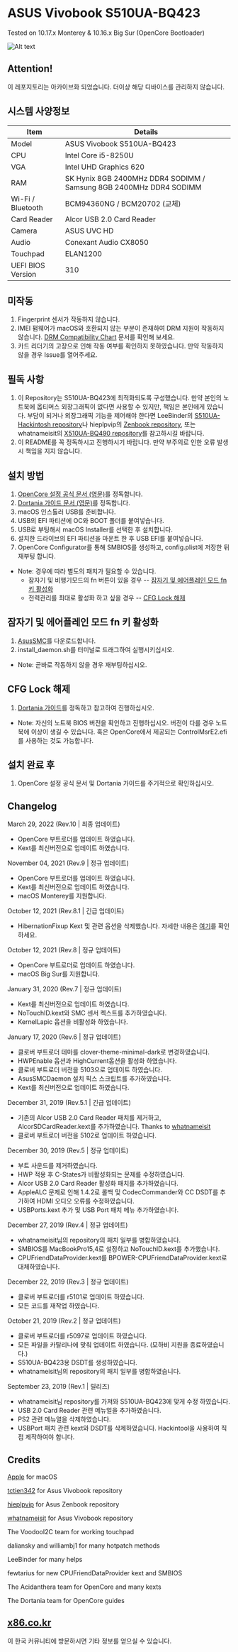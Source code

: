 # ASUS Vivobook S510UA-BQ423

Tested on 10.17.x Monterey & 10.16.x Big Sur (OpenCore Bootloader) 

![Alt text](https://ivanov-audio.com/wp-content/uploads/2014/01/Hackintosh-Featured-Image.png)

## Attention!

이 레포지토리는 아카이브화 되었습니다. 더이상 해당 디바이스를 관리하지 않습니다.

## 시스템 사양정보

| Item | Details |
| - | - |
| Model | ASUS Vivobook S510UA-BQ423 |
| CPU | Intel Core i5-8250U |
| VGA | Intel UHD Graphics 620 |
| RAM | SK Hynix 8GB 2400MHz DDR4 SODIMM / Samsung 8GB 2400MHz DDR4 SODIMM |
| Wi-Fi / Bluetooth | BCM94360NG / BCM20702 (교체) |
| Card Reader | Alcor USB 2.0 Card Reader |
| Camera | ASUS UVC HD |
| Audio | Conexant Audio CX8050 |
| Touchpad | ELAN1200 |
| UEFI BIOS Version | 310 |

## 미작동

1. Fingerprint 센서가 작동하지 않습니다.
2. IMEI 펌웨어가 macOS와 호환되지 않는 부분이 존재하여 DRM 지원이 작동하지 않습니다. [DRM Compatibility Chart](https://github.com/acidanthera/WhateverGreen/blob/master/Manual/FAQ.Chart.md) 문서를 확인해 보세요.
3. 카드 리더기의 고장으로 인해 작동 여부를 확인하지 못하였습니다. 만약 작동하지 않을 경우 Issue를 열어주세요.

## 필독 사항

1. 이 Repository는 S510UA-BQ423에 최적화되도록 구성했습니다. 만약 본인의 노트북에 옵티머스 외장그래픽이 없다면 사용할 수 있지만, 책임은 본인에게 있습니다. 부담이 되거나 외장그래픽 기능을 제어해야 한다면 LeeBinder의 [S510UA-Hackintosh repository](https://github.com/LeeBinder/Asus-Vivobook-S510UA-Hackintosh)나 hieplpvip의 [Zenbook repository](https://github.com/hieplpvip/ASUS-ZENBOOK-HACKINTOSH), 또는 whatnameisit의 [X510UA-BQ490 repository](https://github.com/whatnameisit/Asus-Vivobook-X510UA-BQ490-Hackintosh)를 참고하시길 바랍니다.
2. 이 README를 꼭 정독하시고 진행하시기 바랍니다. 만약 부주의로 인한 오류 발생 시 책임을 지지 않습니다.

## 설치 방법

1. [OpenCore 설정 공식 문서 (영문)](https://github.com/acidanthera/OpenCorePkg/blob/master/Docs/Configuration.pdf)를 정독합니다.
2. [Dortania 가이드 문서 (영문)](https://dortania.github.io/getting-started/)를 정독합니다.
3. macOS 인스톨러 USB를 준비합니다.
4. USB의 EFI 파티션에 OC와 BOOT 폴더를 붙여넣습니다.
5. USB로 부팅해서 macOS Installer를 선택한 후 설치합니다.
6. 설치한 드라이브의 EFI 파티션을 마운트 한 후 USB EFI를 붙여넣습니다.
7. OpenCore Configurator를 통해 SMBIOS를 생성하고, config.plist에 저장한 뒤 재부팅 합니다.
- Note: 경우에 따라 별도의 패치가 필요할 수 있습니다.
   - 잠자기 및 비행기모드의 fn 버튼이 있을 경우 -- [잠자기 및 에어플레인 모드 fn 키 활성화](#잠자기-및-에어플레인-모드-fn-키-활성화)
   - 전력관리를 최대로 활성화 하고 싶을 경우 -- [CFG Lock 해제](#cfg-lock-해제)

## 잠자기 및 에어플레인 모드 fn 키 활성화

1. [AsusSMC](https://github.com/hieplpvip/AsusSMC/releases)를 다운로드합니다.
2. install_daemon.sh를 터미널로 드래그하여 실행시키십시오.
- Note: 곧바로 작동하지 않을 경우 재부팅하십시오.

## CFG Lock 해제

1. [Dortania 가이드](https://dortania.github.io/OpenCore-Post-Install/misc/msr-lock.html)를 정독하고 참고하여 진행하십시오.
- Note: 자신의 노트북 BIOS 버전을 확인하고 진행하십시오. 버전이 다를 경우 노트북에 이상이 생길 수 있습니다. 혹은 OpenCore에서 제공되는 ControlMsrE2.efi를 사용하는 것도 가능합니다.

## 설치 완료 후
 
1. OpenCore 설정 공식 문서 및 Dortania 가이드를 주기적으로 확인하십시오.

## Changelog

March 29, 2022 (Rev.10 | 최종 업데이트)
- OpenCore 부트로더를 업데이트 하였습니다.
- Kext를 최신버전으로 업데이트 하였습니다.

November 04, 2021 (Rev.9 | 정규 업데이트)
- OpenCore 부트로더를 업데이트 하였습니다.
- Kext를 최신버전으로 업데이트 하였습니다.
- macOS Monterey를 지원합니다.

October 12, 2021 (Rev.8.1 | 긴급 업데이트)
- HibernationFixup Kext 및 관련 옵션을 삭제했습니다. 자세한 내용은 [여기](https://github.com/hieplpvip/AsusSMC/issues/103)를 확인하세요.

October 12, 2021 (Rev.8 | 정규 업데이트)
- OpenCore 부트로더로 업데이트 하였습니다.
- macOS Big Sur를 지원합니다.

January 31, 2020 (Rev.7 | 정규 업데이트)
- Kext를 최신버전으로 업데이트 하였습니다.
- NoTouchID.kext와 SMC 센서 켁스트를 추가하였습니다.
- KernelLapic 옵션을 비활성화 하였습니다.

January 17, 2020 (Rev.6 | 정규 업데이트)
- 클로버 부트로더 테마를 clover-theme-minimal-dark로 변경하였습니다.
- HWPEnable 옵션과 HighCurrent옵션을 활성화 하였습니다.
- 클로버 부트로더 버전을 5103으로 업데이트 하였습니다.
- AsusSMCDaemon 설치 픽스 스크립트를 추가하였습니다.
- Kext를 최신버전으로 업데이트 하였습니다.

December 31, 2019 (Rev.5.1 | 긴급 업데이트)
- 기존의 Alcor USB 2.0 Card Reader 패치를 제거하고, AlcorSDCardReader.kext를 추가하였습니다. Thanks to [whatnameisit](https://github.com/whatnameisit)
- 클로버 부트로더 버전을 5102로 업데이트 하였습니다.

December 30, 2019 (Rev.5 | 정규 업데이트)
- 부트 사운드를 제거하였습니다.
- HWP 적용 후 C-States가 비활성화되는 문제를 수정하였습니다.
- Alcor USB 2.0 Card Reader 활성화 패치를 추가하였습니다.
- AppleALC 문제로 인해 1.4.2로 롤백 및 CodecCommander와 CC DSDT를 추가하여 HDMI 오디오 오류를 수정하였습니다.
- USBPorts.kext 추가 및 USB Port 패치 메뉴 추가하였습니다.

December 27, 2019 (Rev.4 | 정규 업데이트)
- whatnameisit님의 repository의 패치 일부를 병합하였습니다.
- SMBIOS를 MacBookPro15,4로 설정하고 NoTouchID.kext를 추가했습니다.
- CPUFriendDataProvider.kext를 BPOWER-CPUFriendDataProvider.kext로 대체하였습니다.

December 22, 2019 (Rev.3 | 정규 업데이트)
- 클로버 부트로더를 r5101로 업데이트 하였습니다.
- 모든 코드를 재작업 하였습니다.

October 21, 2019 (Rev.2 | 정규 업데이트)
- 클로버 부트로더를 r5097로 업데이트 하였습니다.
- 모든 파일을 카탈리나에 맞춰 업데이트 하였습니다. (모하비 지원을 종료하였습니다.)
- S510UA-BQ423용 DSDT를 생성하였습니다.
- whatnameisit님의 repository의 패치 일부를 병합하였습니다.

September 23, 2019 (Rev.1 | 릴리즈)
- whatnameisit님 repository를 가져와 S510UA-BQ423에 맞게 수정 하였습니다.
- USB 2.0 Card Reader 관련 메뉴얼을 추가하였습니다.
- PS2 관련 메뉴얼을 삭제하였습니다.
- USBPort 패치 관련 kext와 DSDT를 삭제하였습니다. Hackintool을 사용하여 직접 제작하여야 합니다.

## Credits

[Apple](https://apple.com) for macOS

[tctien342](https://github.com/tctien342) for Asus Vivobook repository

[hieplpvip](https://github.com/hieplpvip) for Asus Zenbook repository

[whatnameisit](https://github.com/whatnameisit) for Asus Vivobook repository

The VoodooI2C team for working touchpad

daliansky and williambj1 for many hotpatch methods

LeeBinder for many helps

fewtarius for new CPUFriendDataProvider kext and SMBIOS

The Acidanthera team for OpenCore and many kexts

The Dortania team for OpenCore guides

## [x86.co.kr](https://x86.co.kr)
이 한국 커뮤니티에 방문하시면 기타 정보를 얻으실 수 있습니다.
